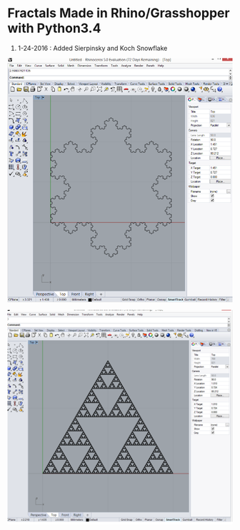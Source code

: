 # Fractals Made in Rhino/Grasshopper with Python3.4

1. 1-24-2016 : Added Sierpinsky and Koch Snowflake

![Alt Text](https://github.com/PLJean/fractals/blob/master/koch_snowflake/koch_snowflake.png)

![Alt Text](https://github.com/PLJean/fractals/blob/master/sierpinsky/sierpinsky.png)
